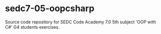 # sedc7-05-oopcsharp
Source code repository for SEDC Code Academy 7.0 5th subject 'OOP with C#' G4 students exercises.
